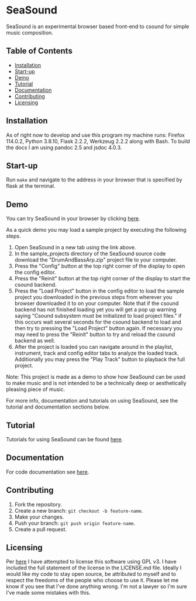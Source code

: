 # SeaSound
SeaSound is an experimental browser based front-end to csound for simple music composition.

## Table of Contents
- [Installation](#installation)
- [Start-up](#start-up)
- [Demo](#demo)
- [Tutorial](#tutorial)
- [Documentation](#documentation)
- [Contributing](#contributing)
- [Licensing](#licensing)

## Installation
As of right now to develop and use this program my machine runs: Firefox 114.0.2, Python 3.8.10, Flask 2.2.2, Werkzeug 2.2.2 along with Bash. To build the docs I am using pandoc 2.5 and jsdoc 4.0.3.

## Start-up
Run `make` and navigate to the address in your browser that is specified by flask at the terminal.

## Demo

You can try SeaSound in your browser by clicking [here](https://mehstruslehpy.github.io/SeaSound/templates/index.html).

As a quick demo you may load a sample project by executing the following steps.

1. Open SeaSound in a new tab using the link above.
2. In the sample_projects directory of the SeaSound source code download the "DrumAndBassArp.zip" project file to your computer.
3. Press the "Config" button at the top right corner of the display to open the config editor.
4. Press the "Reinit" button at the top right corner of the display to start the csound backend.
5. Press the "Load Project" button in the config editor to load the sample project you downloaded in the previous steps from wherever you browser downloaded it to on your computer. Note that if the csound backend has not finished loading yet you will get a pop up warning saying "Csound subsystem must be initialized to load project files." if this occurs wait several seconds for the csound backend to load and then try to pressing the "Load Project" button again. If necessary you may need to press the "Reinit" button to try and reload the csound backend as well.
6. After the project is loaded you can navigate around in the playlist, instrument, track and config editor tabs to analyze the loaded track. Additionally you may press the "Play Track" button to playback the full project.

Note: This project is made as a demo to show how SeaSound can be used to make music and is not intended to be a technically deep or aesthetically pleasing piece of music.

For more info, documentation and tutorials on using SeaSound, see the tutorial and documentation sections below.

## Tutorial
Tutorials for using SeaSound can be found [here](https://mehstruslehpy.github.io/SeaSound/tutorial-Tutorial%20Browser.html).

## Documentation
For code documentation see [here](https://mehstruslehpy.github.io/SeaSound/).

## Contributing
1. Fork the repository.
2. Create a new branch: `git checkout -b feature-name`.
3. Make your changes.
4. Push your branch: `git push origin feature-name`.
5. Create a pull request.

## Licensing
Per [here](https://choosealicense.com/licenses/gpl-3.0/) I have attempted to license this software using GPL v3. I have included the full statement of the license in the LICENSE.md file. Ideally I would like my code to stay open source, be attributed to myself and to respect the freedoms of the people who choose to use it. Please let me know if you see that I've done anything wrong. I'm not a lawyer so I'm sure I've made some mistakes with this.

